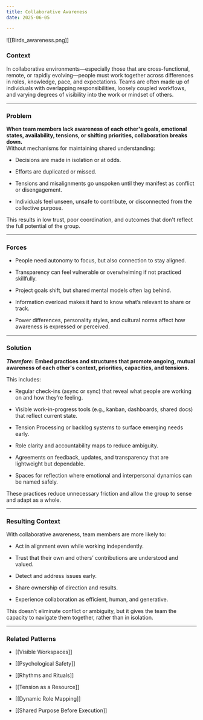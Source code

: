 ```yaml
---
title: Collaborative Awareness
date: 2025-06-05

---
```

![[Birds_awareness.png]]

### Context
In collaborative environments—especially those that are cross-functional, remote, or rapidly evolving—people must work together across differences in roles, knowledge, pace, and expectations. Teams are often made up of individuals with overlapping responsibilities, loosely coupled workflows, and varying degrees of visibility into the work or mindset of others. 

***

### Problem
**When team members lack awareness of each other's goals, emotional states, availability, tensions, or shifting priorities, collaboration breaks down.**  
Without mechanisms for maintaining shared understanding:

- Decisions are made in isolation or at odds.

- Efforts are duplicated or missed.

- Tensions and misalignments go unspoken until they manifest as conflict or disengagement.

- Individuals feel unseen, unsafe to contribute, or disconnected from the collective purpose.

This results in low trust, poor coordination, and outcomes that don't reflect the full potential of the group.

***

### Forces
- People need autonomy to focus, but also connection to stay aligned.

- Transparency can feel vulnerable or overwhelming if not practiced skillfully.

- Project goals shift, but shared mental models often lag behind.

- Information overload makes it hard to know what’s relevant to share or track.

- Power differences, personality styles, and cultural norms affect how awareness is expressed or perceived.

***

### Solution
***Therefore:*** **Embed practices and structures that promote ongoing, mutual awareness of each other's context, priorities, capacities, and tensions.**

This includes:

- Regular check-ins (async or sync) that reveal what people are working on and how they’re feeling.

- Visible work-in-progress tools (e.g., kanban, dashboards, shared docs) that reflect current state.

- Tension Processing or backlog systems to surface emerging needs early.

- Role clarity and accountability maps to reduce ambiguity.

- Agreements on feedback, updates, and transparency that are lightweight but dependable.

- Spaces for reflection where emotional and interpersonal dynamics can be named safely.

These practices reduce unnecessary friction and allow the group to sense and adapt as a whole.

***

### Resulting Context
With collaborative awareness, team members are more likely to:

- Act in alignment even while working independently.

- Trust that their own and others’ contributions are understood and valued.

- Detect and address issues early.

- Share ownership of direction and results.

- Experience collaboration as efficient, human, and generative.

This doesn’t eliminate conflict or ambiguity, but it gives the team the capacity to navigate them together, rather than in isolation.

***

### Related Patterns
- [[Visible Workspaces]]

- [[Psychological Safety]]

- [[Rhythms and Rituals]]

- [[Tension as a Resource]]

- [[Dynamic Role Mapping]]

- [[Shared Purpose Before Execution]]

